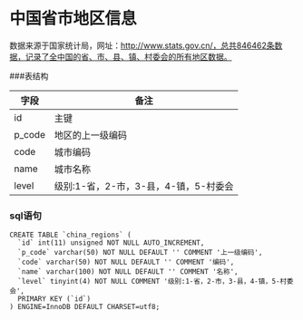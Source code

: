 # 中国省市地区信息
数据来源于国家统计局，网址：http://www.stats.gov.cn/，总共846462条数据，记录了全中国的省、市、县、镇、村委会的所有地区数据。



###表结构

| 字段     | 备注                       |
| ------ | ------------------------ |
| id     | 主键                       |
| p_code | 地区的上一级编码                 |
| code   | 城市编码                     |
| name   | 城市名称                     |
| level  | 级别:1-省，2-市，3-县，4-镇，5-村委会 |

### sql语句

```mysql
CREATE TABLE `china_regions` (
  `id` int(11) unsigned NOT NULL AUTO_INCREMENT,
  `p_code` varchar(50) NOT NULL DEFAULT '' COMMENT '上一级编码',
  `code` varchar(50) NOT NULL DEFAULT '' COMMENT '编码',
  `name` varchar(100) NOT NULL DEFAULT '' COMMENT '名称',
  `level` tinyint(4) NOT NULL COMMENT '级别:1-省，2-市，3-县，4-镇，5-村委会',
  PRIMARY KEY (`id`)
) ENGINE=InnoDB DEFAULT CHARSET=utf8;
```

